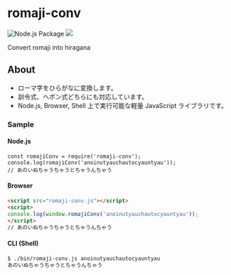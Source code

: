 # romaji-conv
![Node.js Package](https://github.com/koozaki/romaji-conv/workflows/Node.js%20Package/badge.svg)
<a href="https://www.npmjs.com/package/@koozaki/romaji-conv"><img src="https://img.shields.io/npm/v/@koozaki/romaji-conv?style=flat-square"></a>

Convert romaji into hiragana

## About
- ローマ字をひらがなに変換します。
- 訓令式、ヘボン式どちらにも対応しています。
- Node.js, Browser, Shell 上で実行可能な軽量 JavaScript ライブラリです。

### Sample
#### Node.js
```node
const romajiConv = require('romaji-conv');
console.log(romajiConv('anoinutyauchautocyauntyau'));
// あのいぬちゃうちゃうとちゃうんちゃう
```

#### Browser
```html
<script src="romaji-conv.js"></script>
<script>
console.log(window.romajiConv('anoinutyauchautocyauntyau'));
</script>
// あのいぬちゃうちゃうとちゃうんちゃう
```

#### CLI (Shell)
```sh
$ ./bin/romaji-conv.js anoinutyauchautocyauntyau
あのいぬちゃうちゃうとちゃうんちゃう
```
